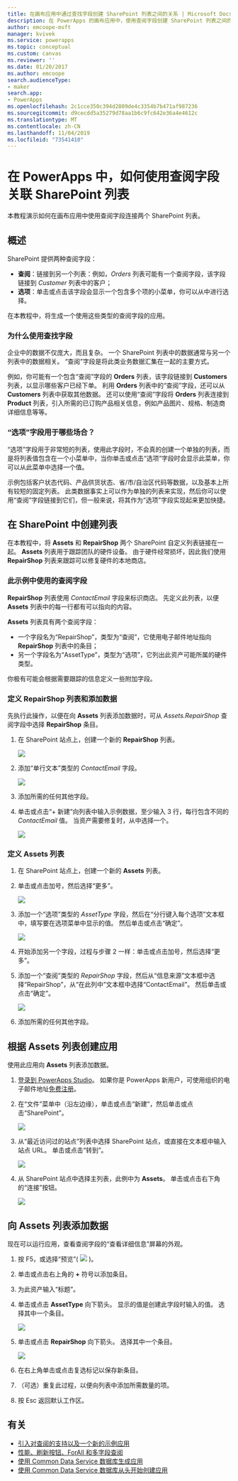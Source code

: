 ```yaml
---
title: 在画布应用中通过查找字段创建 SharePoint 列表之间的关系 | Microsoft Docs
description: 在 PowerApps 的画布应用中，使用查阅字段创建 SharePoint 列表之间的关系。
author: emcoope-msft
manager: kvivek
ms.service: powerapps
ms.topic: conceptual
ms.custom: canvas
ms.reviewer: ''
ms.date: 01/20/2017
ms.author: emcoope
search.audienceType:
- maker
search.app:
- PowerApps
ms.openlocfilehash: 2c1cce350c394d2809de4c3354b7b471af987236
ms.sourcegitcommit: d9cecdd5a35279d78aa1b6c9fc642e36a4e4612c
ms.translationtype: MT
ms.contentlocale: zh-CN
ms.lasthandoff: 11/04/2019
ms.locfileid: "73541410"
---
```

# <a name="how-to-link-sharepoint-lists-using-a-lookup-field-in-powerapps"></a>在 PowerApps 中，如何使用查阅字段关联 SharePoint 列表

本教程演示如何在画布应用中使用查阅字段连接两个 SharePoint 列表。

## <a name="overview"></a>概述

SharePoint 提供两种查阅字段：

* **查阅**：链接到另一个列表：例如，*Orders* 列表可能有一个查阅字段，该字段链接到 *Customer* 列表中的客户；
* **选项**：单击或点击该字段会显示一个包含多个项的小菜单，你可以从中进行选择。

在本教程中，将生成一个使用这些类型的查阅字段的应用。

### <a name="why-use-a-lookup-field"></a>为什么使用查找字段

企业中的数据不仅庞大，而且复杂。 一个 SharePoint 列表中的数据通常与另一个列表中的数据相关。 “查阅”字段是将此类业务数据汇集在一起的主要方式。

例如，你可能有一个包含“查阅”字段的 **Orders** 列表，该字段链接到 **Customers** 列表，以显示哪些客户已经下单。 利用 **Orders** 列表中的“查阅”字段，还可以从 **Customers** 列表中获取其他数据。 还可以使用“查阅”字段将 **Orders** 列表连接到 **Product** 列表，引入所需的已订购产品相关信息，例如产品图片、规格、制造商详细信息等等。

### <a name="what-are-choice-fields-used-for"></a>“选项”字段用于哪些场合？
“选项”字段用于非常短的列表，使用此字段时，不会真的创建一个单独的列表，而是将列表值包含在一个小菜单中，当你单击或点击“选项”字段时会显示此菜单，你可以从此菜单中选择一个值。

示例包括客户状态代码、产品供货状态、省/市/自治区代码等数据，以及基本上所有较短的固定列表。 此类数据事实上可以作为单独的列表来实现，然后你可以使用“查阅”字段链接到它们，但一般来说，将其作为“选项”字段实现起来更加快捷。

## <a name="create-the-lists-in-sharepoint"></a>在 SharePoint 中创建列表
在本教程中，将 **Assets** 和 **RepairShop** 两个 SharePoint 自定义列表链接在一起。 **Assets** 列表用于跟踪团队的硬件设备。 由于硬件经常损坏，因此我们使用 **RepairShop** 列表来跟踪可以修复硬件的本地商店。

### <a name="the-lookup-fields-used-in-this-example"></a>此示例中使用的查阅字段
**RepairShop** 列表使用 *ContactEmail* 字段来标识商店。 先定义此列表，以便 **Assets** 列表中的每一行都有可以指向的内容。

**Assets** 列表具有两个查阅字段：

* 一个字段名为“RepairShop”，类型为“查阅”，它使用电子邮件地址指向 **RepairShop** 列表中的条目；
* 另一个字段名为“AssetType”，类型为“选项”，它列出此资产可能所属的硬件类型。

你极有可能会根据需要跟踪的信息定义一些附加字段。

### <a name="define-the-repairshop-list-and-add-data"></a>定义 RepairShop 列表和添加数据
先执行此操作，以便在向 **Assets** 列表添加数据时，可从 *Assets.RepairShop* 查阅字段中选择 **RepairShop** 条目。

1. 在 SharePoint 站点上，创建一个新的 **RepairShop** 列表。

    ![](./media/sharepoint-lookup-fields/new-list.png)

2. 添加“单行文本”类型的 *ContactEmail* 字段。

    ![](./media/sharepoint-lookup-fields/add-email-field.png)

3. 添加所需的任何其他字段。

4. 单击或点击“+ 新建”向列表中输入示例数据，至少输入 3 行，每行包含不同的 *ContactEmail* 值。 当资产需要修复时，从中选择一个。

    ![](./media/sharepoint-lookup-fields/add-repair-shops.png)

### <a name="define-the-assets-list"></a>定义 Assets 列表
1. 在 SharePoint 站点上，创建一个新的 **Assets** 列表。

2. 单击或点击加号，然后选择“更多”。

    ![](./media/sharepoint-lookup-fields/choose-more-type.png)

3. 添加一个“选项”类型的 *AssetType* 字段，然后在“分行键入每个选项”文本框中，填写要在选项菜单中显示的值。 然后单击或点击“确定”。

    ![](./media/sharepoint-lookup-fields/define-choice-column.png)

4. 开始添加另一个字段，过程与步骤 2 一样：单击或点击加号，然后选择“更多”。

5. 添加一个“查阅”类型的 *RepairShop* 字段，然后从“信息来源”文本框中选择“RepairShop”，从“在此列中”文本框中选择“ContactEmail”。 然后单击或点击“确定”。

    ![](./media/sharepoint-lookup-fields/setup-lookup-column.png)

6. 添加所需的任何其他字段。

## <a name="create-an-app-from-the-assets-list"></a>根据 Assets 列表创建应用
使用此应用向 **Assets** 列表添加数据。

1. [登录到 PowerApps Studio](https://make.powerapps.com?utm_source=padocs&utm_medium=linkinadoc&utm_campaign=referralsfromdoc)。 如果你是 PowerApps 新用户，可使用组织的电子邮件地址[免费注册](https://powerapps.microsoft.com)。

2. 在“文件”菜单中（沿左边缘），单击或点击“新建”，然后单击或点击“SharePoint”。

    ![](./media/sharepoint-lookup-fields/create-app.png)

1. 从“最近访问过的站点”列表中选择 SharePoint 站点，或直接在文本框中输入站点 URL。 单击或点击“转到”。

    ![](./media/sharepoint-lookup-fields/choose-sharepoint-site.png)

1. 从 SharePoint 站点中选择主列表，此例中为 **Assets**。 单击或点击右下角的“连接”按钮。

    ![](./media/sharepoint-lookup-fields/choose-main-list.png)


## <a name="add-data-to-the-assets-list"></a>向 Assets 列表添加数据
现在可以运行应用，查看查阅字段的“查看详细信息”屏幕的外观。

1. 按 F5，或选择“预览”( ![](./media/sharepoint-lookup-fields/preview.png) )。

2. 单击或点击右上角的 **+** 符号以添加条目。

3. 为此资产输入“标题”。

4. 单击或点击 **AssetType** 向下箭头。 显示的值是创建此字段时输入的值。 选择其中一个条目。

    ![](./media/sharepoint-lookup-fields/fill-asset-type-3.png)

5. 单击或点击 **RepairShop** 向下箭头。 选择其中一个条目。

    ![](./media/sharepoint-lookup-fields/fill-repair-shop-3.png)

6. 在右上角单击或点击复选标记以保存新条目。

7. （可选）重复此过程，以便向列表中添加所需数量的项。

8. 按 Esc 返回默认工作区。

## <a name="for-more-information"></a>有关
* [引入对查阅的支持以及一个新的示例应用](https://powerapps.microsoft.com/blog/support-for-lookups/)
* [性能、刷新按钮、ForAll 和多字段查阅](https://powerapps.microsoft.com/blog/performance-refresh-forall-multiple-field-lookups-531/)
* [使用 Common Data Service 数据库生成应用](data-platform-create-app.md)
* [使用 Common Data Service 数据库从头开始创建应用](data-platform-create-app-scratch.md)
